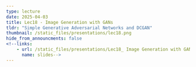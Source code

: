 ```yaml
---
type: lecture
date: 2025-04-03
title: Lec18 - Image Generation with GANs
tldr: "Simple Generative Adversarial Networks and DCGAN"
thumbnail: /static_files/presentations/lec18.png
hide_from_announcments: false
<!--links:
    - url: /static_files/presentations/Lec18_ Image Generation with GANs.pdf
      name: slides-->
---
```


